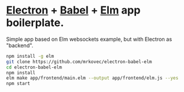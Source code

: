 # [Electron](http://http://electron.atom.io/)  + [Babel](https://babeljs.io/)  + [Elm](http://elm-lang.org/)  app boilerplate.

Simple app based on Elm websockets example, but with Electron as "backend".

```bash
npm install -g elm
git clone https://github.com/mrkovec/electron-babel-elm
cd electron-babel-elm
npm install
elm make app/frontend/main.elm --output app/frontend/elm.js --yes
npm start
```

